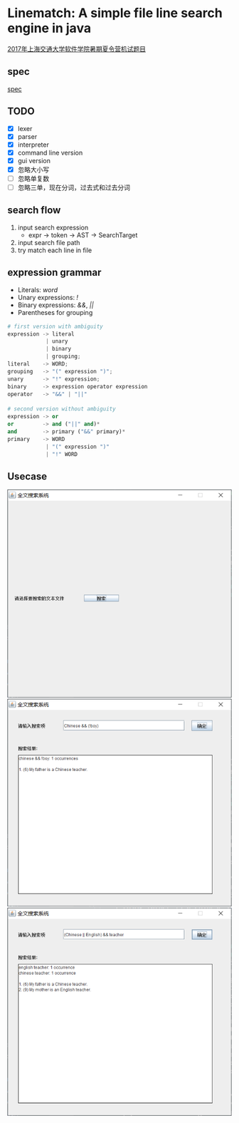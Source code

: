 # Linematch: A simple file line search engine in java

[2017年上海交通大学软件学院暑期夏令营机试题目](https://blog.csdn.net/qian2213762498/article/details/81749247)

## spec

[spec](./spec.pdf)

## TODO

- [x] lexer
- [x] parser
- [x] interpreter
- [x] command line version
- [x] gui version
- [x] 忽略大小写
- [ ] 忽略单复数
- [ ] 忽略三单，现在分词，过去式和过去分词

## search flow

1. input search expression
    + expr -> token -> AST -> SearchTarget
2. input search file path
3. try match each line in file

## expression grammar

+ Literals: *word*
+ Unary expressions: *!*
+ Binary expressions: *&&*, *||*
+ Parentheses for grouping

```python
# first version with ambiguity
expression -> literal
            | unary
            | binary
            | grouping;
literal    -> WORD;
grouping   -> "(" expression ")";
unary      -> "!" expression;
binary     -> expression operator expression
operator   -> "&&" | "||"

# second version without ambiguity
expression -> or
or         -> and ("||" and)*
and        -> primary ("&&" primary)*
primary    -> WORD
            | "(" expression ")"
            | "!" WORD
```

## Usecase

![初始界面](./usecase/1.png)
![搜索1](./usecase/2.png)
![搜索2](./usecase/3.png)
